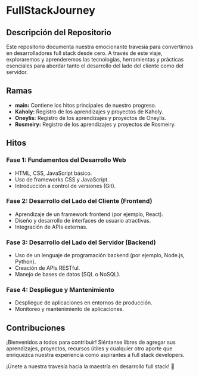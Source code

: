 # FullStackJourney

## Descripción del Repositorio

Este repositorio documenta nuestra emocionante travesía para convertirnos en desarrolladores full stack desde cero. A través de este viaje, exploraremos y aprenderemos las tecnologías, herramientas y prácticas esenciales para abordar tanto el desarrollo del lado del cliente como del servidor.

## Ramas

- **main:** Contiene los hitos principales de nuestro progreso.
- **Kaholy:** Registro de los aprendizajes y proyectos de Kaholy.
- **Oneylis:** Registro de los aprendizajes y proyectos de Oneylis.
- **Rosmeiry:** Registro de los aprendizajes y proyectos de Rosmeiry.

## Hitos

### Fase 1: Fundamentos del Desarrollo Web

- HTML, CSS, JavaScript básico.
- Uso de frameworks CSS y JavaScript.
- Introducción a control de versiones (Git).

### Fase 2: Desarrollo del Lado del Cliente (Frontend)

- Aprendizaje de un framework frontend (por ejemplo, React).
- Diseño y desarrollo de interfaces de usuario atractivas.
- Integración de APIs externas.

### Fase 3: Desarrollo del Lado del Servidor (Backend)

- Uso de un lenguaje de programación backend (por ejemplo, Node.js, Python).
- Creación de APIs RESTful.
- Manejo de bases de datos (SQL o NoSQL).

### Fase 4: Despliegue y Mantenimiento

- Despliegue de aplicaciones en entornos de producción.
- Monitoreo y mantenimiento de aplicaciones.

## Contribuciones

¡Bienvenidos a todos para contribuir! Siéntanse libres de agregar sus aprendizajes, proyectos, recursos útiles y cualquier otro aporte que enriquezca nuestra experiencia como aspirantes a full stack developers.

¡Únete a nuestra travesía hacia la maestría en desarrollo full stack! 🚀
